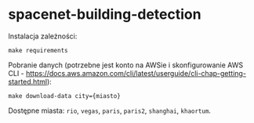 # spacenet-building-detection

Instalacja zależności:
```
make requirements
```

Pobranie danych (potrzebne jest konto na AWSie i skonfigurowanie AWS CLI - https://docs.aws.amazon.com/cli/latest/userguide/cli-chap-getting-started.html):
```
make download-data city={miasto}
```
Dostępne miasta: `rio`, `vegas`, `paris`, `paris2`, `shanghai`, `khaortum`.
